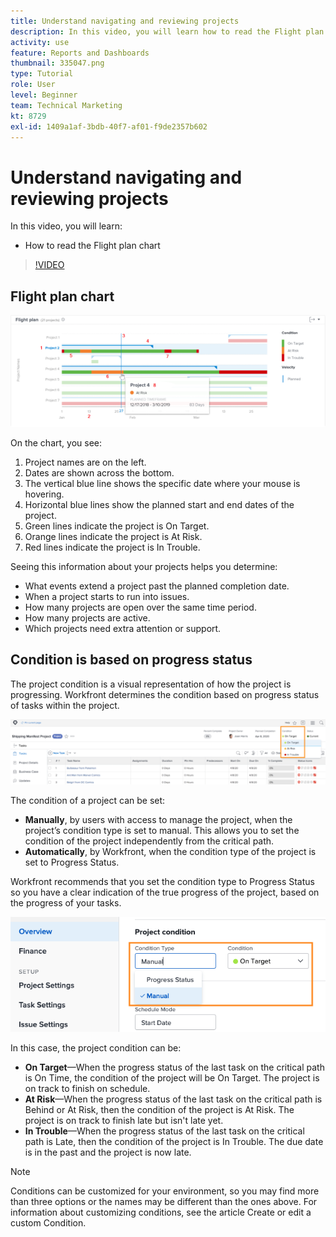 ```yaml
---
title: Understand navigating and reviewing projects
description: In this video, you will learn how to read the Flight plan chart in [!DNL  Workfront].
activity: use
feature: Reports and Dashboards
thumbnail: 335047.png
type: Tutorial
role: User
level: Beginner
team: Technical Marketing
kt: 8729
exl-id: 1409a1af-3bdb-40f7-af01-f9de2357b602
---
```

# Understand navigating and reviewing projects

In this video, you will learn:

* How to read the Flight plan chart

>[!VIDEO](https://video.tv.adobe.com/v/335047/?quality=12)

## Flight plan chart

![An image of a flight plan chart with numbers matching bullets below](assets/section-2-1.png)

On the chart, you see:

1. Project names are on the left.
1. Dates are shown across the bottom. 
1. The vertical blue line shows the specific date where your mouse is hovering. 
1. Horizontal blue lines show the planned start and end dates of the project.
1. Green lines indicate the project is On Target.
1. Orange lines indicate the project is At Risk. 
1. Red lines indicate the project is In Trouble. 

Seeing this information about your projects helps you determine:

* What events extend a project past the planned completion date.
* When a project starts to run into issues.
* How many projects are open over the same time period.
* How many projects are active.
* Which projects need extra attention or support.

## Condition is based on progress status

The project condition is a visual representation of how the project is progressing. Workfront determines the condition based on progress status of tasks within the project.

![An image of possible progress statuses](assets/section-2-2.png)

The condition of a project can be set:

* **Manually**, by users with access to manage the project, when the project’s condition type is set to manual. This allows you to set the condition of the project independently from the critical path.
* **Automatically**, by Workfront, when the condition type of the project is set to Progress Status.

Workfront recommends that you set the condition type to Progress Status so you have a clear indication of the true progress of the project, based on the progress of your tasks.

![An image of possible progress statuses](assets/section-2-3.png)

In this case, the project condition can be:

* **On Target**—When the progress status of the last task on the critical path is On Time, the condition of the project will be On Target. The project is on track to finish on schedule.
* **At Risk**—When the progress status of the last task on the critical path is Behind or At Risk, then the condition of the project is At Risk. The project is on track to finish late but isn't late yet.
* **In Trouble**—When the progress status of the last task on the critical path is Late, then the condition of the project is In Trouble. The due date is in the past and the project is now late.

>[!NOTE]
>
>Conditions can be customized for your environment, so you may find more than three options or the names may be different than the ones above. For information about customizing conditions, see the article Create or edit a custom Condition.
